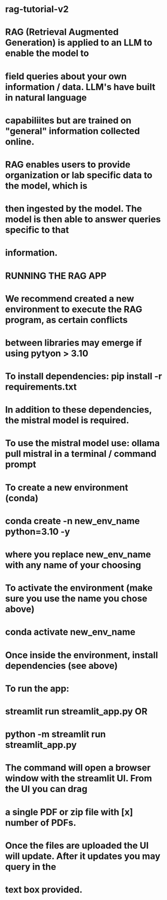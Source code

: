 # rag-tutorial-v2
#  RAG (Retrieval Augmented Generation) is applied to an LLM to enable the model to
#  field queries about your own information / data. LLM's have built in natural language
#  capabiliites but are trained on "general" information collected online. 

#  RAG enables users to provide organization or lab specific data to the model, which is 
#  then ingested by the model. The model is then able to answer queries specific to that
#  information. 

#  RUNNING THE RAG APP

#  We recommend created a new environment to execute the RAG program, as certain conflicts
#  between libraries may emerge if using pytyon > 3.10

# To install dependencies: pip install -r requirements.txt

# In addition to these dependencies, the mistral model is required. 
# To use the mistral model use: ollama pull mistral in a terminal / command prompt


# To create a new environment (conda)
# conda create -n new_env_name python=3.10 -y
# where you replace new_env_name with any name of your choosing

# To activate the environment (make sure you use the name you chose above)
# conda activate new_env_name

# Once inside the environment, install dependencies (see above)

#  To run the app:
#  streamlit run streamlit_app.py OR
#  python -m streamlit run streamlit_app.py

#  The command will open a browser window with the streamlit UI. From the UI you can drag
#  a single PDF or zip file with [x] number of PDFs.

#  Once the files are uploaded the UI will update. After it updates you may query in the 
#  text box provided.
